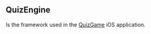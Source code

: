 ## QuizEngine

Is the framework used in the [QuizGame](https://github.com/Robert-TCode/QuizGame) iOS application.
